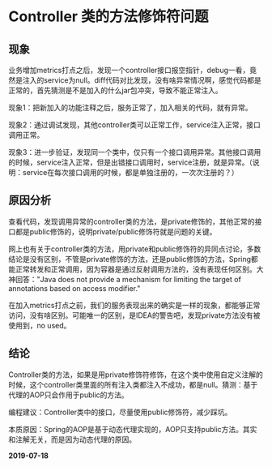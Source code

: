 
# Controller 类的方法修饰符问题
## 现象
业务增加metrics打点之后，发现一个controller接口报空指针，debug一看，竟然是注入的service为null。diff代码对比发现，没有啥异常情况啊，感觉代码都是正常的，首先猜测是不是加入的什么jar包冲突，导致不能正常注入。

现象1：把新加入的功能注释之后，服务正常了，加入相关的代码，就有异常。

现象2：通过调试发现，其他controller类可以正常工作，service注入正常，接口调用正常。

现象3：进一步验证，发现同一个类中，仅只有一个接口调用异常。其他接口调用的时候，service注入正常，但是出错接口调用时，service注册，就是异常。（说明：service在每次接口调用的时候，都是单独注册的，一次次注册的？）

## 原因分析
查看代码，发现调用异常的controller类的方法，是private修饰的，其他正常的接口都是public修饰的，说明private/public修饰符就是问题的关键。

网上也有关于controller类的方法，用private和public修饰符的异同点讨论，多数结论是没有区别，不管是private修饰的方法，还是public修饰的方法，Spring都能正常转发和正常调用，因为容器是通过反射调用方法的，没有表现任何区别。大神回答："Java does not provide a mechanism for limiting the target of annotations based on access modifier."

在加入metrics打点之前，我们的服务表现出来的确实是一样的现象，都能够正常访问，没有啥区别。可能唯一的区别，是IDEA的警告吧，发现private方法没有被使用到，no used。

## 结论
Controller类的方法，如果是用private修饰符修饰，在这个类中使用自定义注解的时候，这个controller类里面的所有注入类都注入不成功，都是null。猜测：基于代理的AOP只会作用于public的方法。

编程建议：Controller类中的接口，尽量使用public修饰符，减少踩坑。

本质原因：Spring的AOP是基于动态代理实现的，AOP只支持public方法。其实和注解无关，而是因为动态代理的原因。

**2019-07-18**

